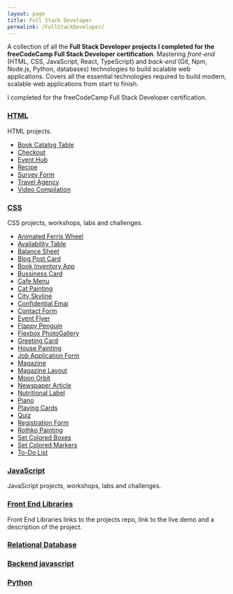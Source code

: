 ```yaml
---
layout: page
title: Full Stack Developer
permalink: /FullStackDeveloper/
---
```


A collection of all the **Full Stack Developer projects I completed for the freeCodeCamp Full Stack Developer certification**. Mastering _front-end_ (HTML, CSS, JavaScript, React, TypeScript) and _back-end_ (Git, Npm, Node.js, Python, databases) technologies to build scalable web applications.
Covers all the essential technologies required to build modern, scalable web applications from start to finish.

I completed for the freeCodeCamp Full Stack Developer certification.

### [HTML](./Html/)

HTML projects.

- [Book Catalog Table](./Html/bookCatalogTable)
- [Checkout](./Html/checkout)
- [Event Hub](./Html/eventHub)
- [Recipe](./Html/recipe.html)
- [Survey Form](./Html/surveyForm.html)
- [Travel Agency](./Html/travelAgency.html)
- [Video Compilation](./Html/videoCompilation.html)

### [CSS](./Css/)

CSS projects, workshops, labs and challenges.

- [Animated Ferris Wheel](./Css/AnimatedFerrisWheel)
- [Availability Table](./Css/AvailabilityTable)
- [Balance Sheet](./Css/BalanceSheet)
- [Blog Post Card](./Css/BlogPostCard)
- [Book Inventory App](./Css/BookInventoryApp)
- [Bussiness Card](./Css/BussinessCard)
- [Cafe Menu](./Css/CafeMenu)
- [Cat Painting](./Css/CatPainting)
- [City Skyline](./Css/CitySkyline)
- [Confidential Emai](./Css/ConfidentialEmail)
- [Contact Form](./Css/ContactForm)
- [Event Flyer](./Css/EventFlyer)
- [Flappy Penguin](./Css/FlappyPenguin)
- [Flexbox PhotoGallery](./Css/FlexboxPhotoGallery)
- [Greeting Card](./Css/GreetingCard)
- [House Painting](./Css/HousePainting)
- [Job Application Form](./Css/JobApplicationForm)
- [Magazine](./Css/Magazine)
- [Magazine Layout](./Css/MagazineLayout)
- [Moon Orbit](./Css/MoonOrbit)
- [Newspaper Article](./Css/NewspaperArticle)
- [Nutritional Label](./Css/NutritionalLabel)
- [Piano](./Css/Piano)
- [Playing Cards](./Css/PlayingCards)
- [Quiz](./Css/Quiz)
- [Registration Form](./Css/RegistrationForm)
- [Rothko Painting](./Css/RothkoPainting)
- [Set Colored Boxes](./Css/SetColoredBoxes)
- [Set Colored Markers](./Css/SetColoredMarkers)
- [To-Do List](./Css/ToDo)

### [JavaScript](./Js/)

JavaScript projects, workshops, labs and challenges.

### [Front End Libraries](./FrontEndLibraries/)

Front End Libraries links to the projects repo, link to the live demo and a description of the project.

### [Relational Database](./RelationalDatabase/)

### [Backend javascript](./BackendJs/)

### [Python](./Python/)
